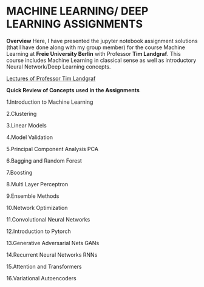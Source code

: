 # MACHINE LEARNING/ DEEP LEARNING ASSIGNMENTS
**Overview**
Here, I have presented the jupyter notebook assignment solutions (that I have done along with my group member)  for the course  Machine Learning at **Freie University Berlin** with Professor **Tim Landgraf**. This course includes  Machine Learning in classical sense as well as introductory Neural Network/Deep Learning concepts.



[Lectures of Professor Tim Landgraf](https://www.youtube.com/playlist?list=PLs7Vp-pCDX7yu38RbJfuyMUrFZ5877uh1)

**Quick Review of Concepts used in the Assignments**

1.Introduction to Machine Learning

2.Clustering

3.Linear Models

4.Model Validation

5.Principal Component Analysis PCA

6.Bagging and Random Forest

7.Boosting

8.Multi Layer Perceptron

9.Ensemble Methods

10.Network Optimization 

11.Convolutional Neural Networks

12.Introduction to Pytorch

13.Generative Adversarial Nets GANs

14.Recurrent Neural Networks RNNs

15.Attention and Transformers

16.Variational Autoencoders
